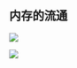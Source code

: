 ## 内存的流通

![](https://image.chiullian.cn/img/202411302022997.png)

![](https://image.chiullian.cn/img/202411302022080.png)
